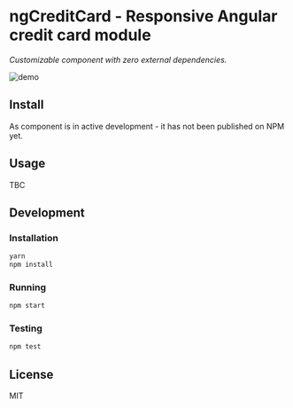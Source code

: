 # ngCreditCard - Responsive Angular credit card module

_Customizable component with zero external dependencies._
<p align="center">


![demo](https://github.com/Bartosz-D3V/ng-credit-card/tree/master/docs/demo.gif)
</p>

## Install
As component is in active development - it has not been published on NPM yet.

## Usage
TBC

## Development
### Installation
```bash
yarn
npm install
```

### Running
```bash
npm start
```

### Testing
```bash
npm test
```

## License
MIT
